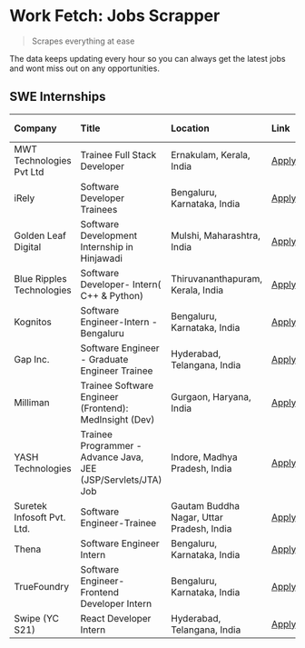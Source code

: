 # Work Fetch: Jobs Scrapper
> Scrapes everything at ease

The data keeps updating every hour so you can always get the latest jobs and wont miss out on any opportunities.

## SWE Internships
<!--START_SECTION:workfetch-->
| Company                    | Title                                                         | Location                                  | Link                                                                                                                                                                                                                                                                          | Date Posted   |
|:---------------------------|:--------------------------------------------------------------|:------------------------------------------|:------------------------------------------------------------------------------------------------------------------------------------------------------------------------------------------------------------------------------------------------------------------------------|:--------------|
| MWT Technologies Pvt Ltd   | Trainee Full Stack Developer                                  | Ernakulam, Kerala, India                  | [Apply](https://in.linkedin.com/jobs/view/trainee-full-stack-developer-at-mwt-technologies-pvt-ltd-3863344037?refId=4GwugzjUeDPEwAYA1i6U1w%3D%3D&trackingId=qFW0cnKs0ARY5kEV7yaxOg%3D%3D&position=15&pageNum=0&trk=public_jobs_jserp-result_search-card)                      | 2024-03-20    |
| iRely                      | Software Developer Trainees                                   | Bengaluru, Karnataka, India               | [Apply](https://in.linkedin.com/jobs/view/software-developer-trainees-at-irely-3860566039?refId=4GwugzjUeDPEwAYA1i6U1w%3D%3D&trackingId=AsXNJwjDQmRUR%2F2%2BP%2BPyNw%3D%3D&position=4&pageNum=0&trk=public_jobs_jserp-result_search-card)                                     | 2024-03-18    |
| Golden Leaf Digital        | Software Development Internship in Hinjawadi                  | Mulshi, Maharashtra, India                | [Apply](https://in.linkedin.com/jobs/view/software-development-internship-in-hinjawadi-at-golden-leaf-digital-3858085305?refId=4GwugzjUeDPEwAYA1i6U1w%3D%3D&trackingId=wdK3%2BDxZwNhp2TeXiMgklg%3D%3D&position=14&pageNum=0&trk=public_jobs_jserp-result_search-card)         | 2024-03-15    |
| Blue Ripples Technologies  | Software Developer- Intern( C++ & Python)                     | Thiruvananthapuram, Kerala, India         | [Apply](https://in.linkedin.com/jobs/view/software-developer-intern-c%2B%2B-python-at-blue-ripples-technologies-3855594494?refId=4GwugzjUeDPEwAYA1i6U1w%3D%3D&trackingId=7lMwtd8%2BeZ4wraCbJIeoRQ%3D%3D&position=25&pageNum=0&trk=public_jobs_jserp-result_search-card)       | 2024-03-14    |
| Kognitos                   | Software Engineer-Intern -Bengaluru                           | Bengaluru, Karnataka, India               | [Apply](https://in.linkedin.com/jobs/view/software-engineer-intern-bengaluru-at-kognitos-3855361239?refId=4GwugzjUeDPEwAYA1i6U1w%3D%3D&trackingId=o6NmQ5XJGtP0%2FzZXyueUCg%3D%3D&position=8&pageNum=0&trk=public_jobs_jserp-result_search-card)                               | 2024-03-13    |
| Gap Inc.                   | Software Engineer - Graduate Engineer Trainee                 | Hyderabad, Telangana, India               | [Apply](https://in.linkedin.com/jobs/view/software-engineer-graduate-engineer-trainee-at-gap-inc-3853818960?refId=4GwugzjUeDPEwAYA1i6U1w%3D%3D&trackingId=mai3U3rZFrz6V3cwOFOgkw%3D%3D&position=6&pageNum=0&trk=public_jobs_jserp-result_search-card)                         | 2024-03-12    |
| Milliman                   | Trainee Software Engineer (Frontend): MedInsight (Dev)        | Gurgaon, Haryana, India                   | [Apply](https://in.linkedin.com/jobs/view/trainee-software-engineer-frontend-medinsight-dev-at-milliman-3792874280?refId=4GwugzjUeDPEwAYA1i6U1w%3D%3D&trackingId=1MSW%2Bu3L72qs3iHqgi7ybw%3D%3D&position=9&pageNum=0&trk=public_jobs_jserp-result_search-card)                | 2024-03-01    |
| YASH Technologies          | Trainee Programmer - Advance Java, JEE (JSP/Servlets/JTA) Job | Indore, Madhya Pradesh, India             | [Apply](https://in.linkedin.com/jobs/view/trainee-programmer-advance-java-jee-jsp-servlets-jta-job-at-yash-technologies-3811759183?refId=4GwugzjUeDPEwAYA1i6U1w%3D%3D&trackingId=35yqewKv4A17tLmp1yIXmg%3D%3D&position=21&pageNum=0&trk=public_jobs_jserp-result_search-card) | 2024-02-13    |
| Suretek Infosoft Pvt. Ltd. | Software Engineer-Trainee                                     | Gautam Buddha Nagar, Uttar Pradesh, India | [Apply](https://in.linkedin.com/jobs/view/software-engineer-trainee-at-suretek-infosoft-pvt-ltd-3800934643?refId=4GwugzjUeDPEwAYA1i6U1w%3D%3D&trackingId=jUnNlCgtkCtg2n9vjkngIg%3D%3D&position=22&pageNum=0&trk=public_jobs_jserp-result_search-card)                         | 2024-01-09    |
| Thena                      | Software Engineer Intern                                      | Bengaluru, Karnataka, India               | [Apply](https://in.linkedin.com/jobs/view/software-engineer-intern-at-thena-3778731751?refId=4GwugzjUeDPEwAYA1i6U1w%3D%3D&trackingId=E%2BA0Hdvjhuk7vDkce0j93Q%3D%3D&position=17&pageNum=0&trk=public_jobs_jserp-result_search-card)                                           | 2023-12-05    |
| TrueFoundry                | Software Engineer- Frontend Developer Intern                  | Bengaluru, Karnataka, India               | [Apply](https://in.linkedin.com/jobs/view/software-engineer-frontend-developer-intern-at-truefoundry-3790095058?refId=4GwugzjUeDPEwAYA1i6U1w%3D%3D&trackingId=YBnIIF51nFiY9G8tzvOAvw%3D%3D&position=16&pageNum=0&trk=public_jobs_jserp-result_search-card)                    | 2023-11-24    |
| Swipe (YC S21)             | React Developer Intern                                        | Hyderabad, Telangana, India               | [Apply](https://in.linkedin.com/jobs/view/react-developer-intern-at-swipe-yc-s21-3737600089?refId=4GwugzjUeDPEwAYA1i6U1w%3D%3D&trackingId=cwpiGllQK3EXCDFl2CB1rg%3D%3D&position=18&pageNum=0&trk=public_jobs_jserp-result_search-card)                                        | 2023-10-13    |
<!--END_SECTION:workfetch-->
